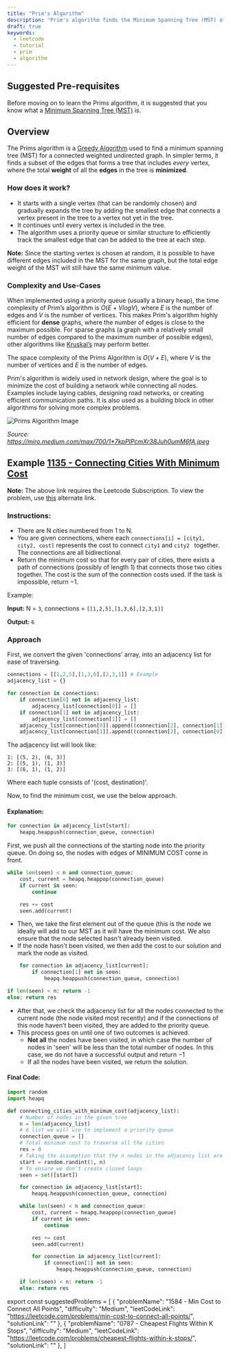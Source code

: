 ```yaml
---
title: "Prim's Algorithm"
description: "Prim's algorithm finds the Minimum Spanning Tree (MST) of a graph, ensuring all vertices are connected with the smallest possible total edge weight in O(E + V log V) time."
draft: true
keywords:
  - leetcode
  - tutorial
  - prim
  - algorithm
---
```

<TutorialAuthors names="@Infonioknight"/>

## Suggested Pre-requisites
Before moving on to learn the Prims algorithm, it is suggested that you know what a [Minimum Spanning Tree (MST)](../graph-theory/minimum-spanning-tree.md) is.

## Overview
The Prims algorithm is a [Greedy Algorithm](../basic-topics/greedy.md)  used to find a minimum spanning tree (MST) for a connected weighted undirected graph. In simpler terms, it finds a subset of the edges that forms a tree that includes *every* vertex, where the total **weight** of all the **edges** in the tree is **minimized**.

### How does it work? 
- It starts with a single vertex (that can be randomly chosen) and gradually expands the tree by adding the smallest edge that connects a vertex present in the tree to a vertex not yet in the tree.
- It continues until every vertex is included in the tree.
- The algorithm uses a priority queue or similar structure to efficiently track the smallest edge that can be added to the tree at each step.
  
**Note:** Since the starting vertex is chosen at random, it is possible to have different edges included in the MST for the same graph, but the total edge weight of the MST will still have the same minimum value.

### Complexity and Use-Cases
When implemented using a priority queue (usually a binary heap), the time complexity of Prim’s algorithm is $O(E + V log V)$, where $E$ is the number of edges and $V$ is the number of vertices. This makes Prim's algorithm highly efficient for **dense** graphs, where the number of edges is close to the maximum possible. For sparse graphs (a graph with a relatively small number of edges compared to the maximum number of possible edges), other algorithms like [Kruskal’s](kruskals-algorithm.md) may perform better.

The space complexity of the Prims Algorithm is $O(V + E)$, where $V$ is the number of vertices and $E$ is the number of edges.

Prim's algorithm is widely used in network design, where the goal is to minimize the cost of building a network while connecting all nodes. Examples include laying cables, designing road networks, or creating efficient communication paths. It is also used as a building block in other algorithms for solving more complex problems.

![Prims Algorithm Image](https://miro.medium.com/max/700/1*7kpPIPcmXr38Juh0umM6fA.jpeg)

_Source: https://miro.medium.com/max/700/1*7kpPIPcmXr38Juh0umM6fA.jpeg_

## Example [1135 - Connecting Cities With Minimum Cost](https://leetcode.com/problems/connecting-cities-with-minimum-cost/description/?envType=problem-list-v2&envId=minimum-spanning-tree)
**Note:** The above link requires the Leetcode Subscription. To view the problem, use [this](https://leetcode.ca/all/1135.html) alternate link.

### Instructions: 
- There are N cities numbered from 1 to N.
- You are given connections, where each `connections[i] = [city1, city2, cost]` represents the cost to connect `city1` and `city2 ` together. The connections are all bidirectional.
- Return the minimum cost so that for every pair of cities, there exists a path of connections (possibly of length 1) that connects those two cities together.  The cost is the sum of the connection costs used. If the task is impossible, return $-1$.

Example: 

**Input:** N = `3`, connections = `[[1,2,5],[1,3,6],[2,3,1]]`

**Output:** `6`

### Approach
First, we convert the given 'connections' array, into an adjacency list for ease of traversing.
<Tabs>

<TabItem value="py" label="Python">
<SolutionAuthor name="@Infonioknight"/>
  
```py
connections = [[1,2,5],[1,3,6],[2,3,1]] # Example
adjacency_list = {}

for connection in connections:
    if connection[0] not in adjacency_list:
        adjacency_list[connection[0]] = []
    if connection[1] not in adjacency_list:
        adjacency_list[connection[1]] = []
    adjacency_list[connection[0]].append((connection[2], connection[1]))
    adjacency_list[connection[1]].append((connection[2], connection[0]))
```
</TabItem>

The adjacency list will look like:
```
1: [(5, 2), (6, 3)]
2: [(5, 1), (1, 3)]
3: [(6, 1), (1, 2)]
```
Where each tuple consists of '(cost, destination)'.

Now, to find the minimum cost, we use the below approach.
#### Explanation:

<TabItem value="py" label="Python">
<SolutionAuthor name="@Infonioknight"/>

```py
for connection in adjacency_list[start]:
    heapq.heappush(connection_queue, connection)
```
</TabItem>

First, we push all the connections of the starting node into the priority queue. On doing so, the nodes with edges of MINIMUM COST come in front.

<TabItem value="py" label="Python">
<SolutionAuthor name="@Infonioknight"/>
  
```py
while len(seen) < n and connection_queue:
    cost, current = heapq.heappop(connection_queue)
    if current in seen:
        continue

    res += cost
    seen.add(current)
```
</TabItem>

- Then, we take the first element out of the queue (this is the node we ideally will add to our MST as it will have the minimum cost. We also ensure that the node selected hasn't already been visited.
- If the node hasn't been visited, we then add the cost to our solution and mark the node as visited.

<TabItem value="py" label="Python">
<SolutionAuthor name="@Infonioknight"/>
  
```py
    for connection in adjacency_list[current]:
        if connection[1] not in seen:
            heapq.heappush(connection_queue, connection)

if len(seen) < n: return -1
else: return res
```
</TabItem>

- After that, we check the adjacency list for all the nodes connected to the current node (the node visited most recently) and if the connections of this node haven't been visited, they are added to the priority queue.
- This process goes on until one of two outcomes is achieved.
    - **Not all** the nodes have been visited, in which case the number of nodes in 'seen' will be less than the total number of nodes. In this case, we do not have a successful output and return $-1$
    - If all the nodes have been visited, we return the solution.

#### Final Code:

<TabItem value="py" label="Python">
<SolutionAuthor name="@Infonioknight"/>
  
```py
import random
import heapq

def connecting_cities_with_minimum_cost(adjacency_list):
    # Number of nodes in the given tree
    n = len(adjacency_list)
    # A list we will use to implement a priority queue
    connection_queue = []
    # Total minimum cost to traverse all the cities
    res = 0
    # Taking the assumption that the n nodes in the adjacency list are from 1 to n
    start = random.randint(1, n)
    # To ensure we don't create closed loops
    seen = set([start])

    for connection in adjacency_list[start]:
        heapq.heappush(connection_queue, connection)

    while len(seen) < n and connection_queue:
        cost, current = heapq.heappop(connection_queue)
        if current in seen:
            continue

        res += cost
        seen.add(current)

        for connection in adjacency_list[current]:
            if connection[1] not in seen:
                heapq.heappush(connection_queue, connection)

    if len(seen) < n: return -1
    else: return res
```
</TabItem>
</Tabs>

export const suggestedProblems = [ 
  { 
    "problemName": "1584 - Min Cost to Connect All Points", 
    "difficulty": "Medium", 
    "leetCodeLink": "https://leetcode.com/problems/min-cost-to-connect-all-points/", 
    "solutionLink": "" 
  }, 
  { 
    "problemName": "0787 - Cheapest Flights Within K Stops", 
    "difficulty": "Medium", 
    "leetCodeLink": "https://leetcode.com/problems/cheapest-flights-within-k-stops/", 
    "solutionLink": "" 
  },
]

<Table title="Suggested Problems" data={suggestedProblems} />
